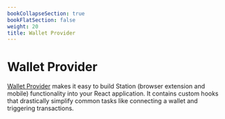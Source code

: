 ```yaml
---
bookCollapseSection: true
bookFlatSection: false
weight: 20
title: Wallet Provider
---
```


# Wallet Provider

[Wallet Provider](https://github.com/c2xdev/wallet-provider) makes it easy to build Station (browser extension and mobile) functionality into your React application. It contains custom hooks that drastically simplify common tasks like connecting a wallet and triggering transactions.
